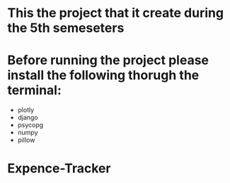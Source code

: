 

# This the project that it create during the 5th semeseters
# Before running the project please install the following thorugh the terminal:
 - plotly
 - django
 - psycopg
 - numpy
 - pillow
 
# Expence-Tracker
